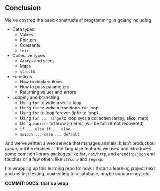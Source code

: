 ## Conclusion

We've covered the basic constructs of programming in golang including

* Data types
  * Values
  * Pointers
  * Constants
  * `iota`
* Collective types
  * Arrays and slices
  * Maps
  * `struct`s
* Functions
  * How to declare them
  * How to pass parameters
  * Returning values and errors
* Looping and branching
  * Using `for` to write a `while` loop
  * Using `for` to write a traditional `for` loop
  * Using `for` to loop forever (infinite loop)
  * Using `for ... range` to loop over a collection (array, slice, map)
  * Using `panic()` to throw an error (will be fatal if not recovered)
  * `if ... else if ... else`
  * `switch ... case ... default`

And we've written a web service that manages animals. It isn't production grade, but it exercises all the language features we used and introduces some common library packages like `fmt`, `net/http`, and `encoding/json` and touches on a few others like `strconv` and `regexp`.

I'm wrapping up this learning repo for now. I'll start a learning project next and get into testing, connecting to a database, maybe concurrency, etc.

**COMMIT: DOCS: that's a wrap**
